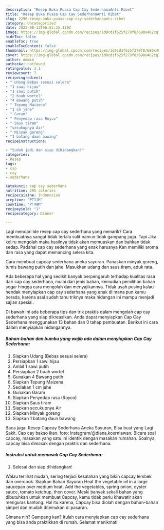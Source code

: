 ```yaml
---
description: "Resep Buka Puasa Cap Cay SederhanaAnti Ribet"
title: "Resep Buka Puasa Cap Cay SederhanaAnti Ribet"
slug: 2296-resep-buka-puasa-cap-cay-sederhanaanti-ribet
category: Uncategorized
date: 2022-08-13T06:03:25.129Z
image: https://img-global.cpcdn.com/recipes/1d9cd1f625f279f8/680x482cq70/cap-cay-sederhana-foto-resep-utama.jpg
hideToc: false
enableToc: true
enableTocContent: false
thumbnail: https://img-global.cpcdn.com/recipes/1d9cd1f625f279f8/680x482cq70/cap-cay-sederhana-foto-resep-utama.jpg
cover: https://img-global.cpcdn.com/recipes/1d9cd1f625f279f8/680x482cq70/cap-cay-sederhana-foto-resep-utama.jpg
author: Admin
authorAv: notfound
ratingvalue: 3.1
reviewcount: 7
recipeingredient:
- " Udang Bebas sesuai selera"
- "1 sawi hijau"
- "1 sawi putih"
- "2 buah wortel"
- "4 Bawang putih"
- " Tepung Maizena"
- "1 cm jahe"
- " Garam"
- " Penyedap rasa Royco"
- " Saus tiram"
- "secukupnya Air"
- " Minyak goreng"
- "1 batang daun bawang"
recipeinstructions:

- "Sudah jadi dan siap dihidangkan!"
categories:
- Resep
tags:
- cap
- cay
- sederhana

katakunci: cap cay sederhana 
nutrition: 295 calories
recipecuisine: Indonesian
preptime: "PT11M"
cooktime: "PT48M"
recipeyield: "1"
recipecategory: Dinner

---
```



Lagi mencari ide resep cap cay sederhana yang menarik? Cara membuatnya sangat tidak terlalu sulit namun tidak gampang juga. Tapi Jika keliru mengolah maka hasilnya tidak akan memuaskan dan bahkan tidak sedap. Padahal cap cay sederhana yang enak harusnya Kan memiliki aroma dan rasa yang dapat memancing selera kita.


Cara membuat capcay sederhana aneka sayuran. Panaskan minyak goreng, tumis bawang putih dan jahe. Masukkan udang dan saus tiram, aduk rata.

Ada beberapa hal yang sedikit banyak berpengaruh terhadap kualitas rasa dari cap cay sederhana, mulai dari jenis bahan, kemudian pemilihan bahan segar hingga cara mengolah dan menyajikannya. Tidak usah pusing kalau hendak menyiapkan cap cay sederhana yang enak di mana pun kamu berada, karena asal sudah tahu triknya maka hidangan ini mampu menjadi sajian spesial.


Di bawah ini ada beberapa tips dan trik praktis dalam mengolah cap cay sederhana yang siap dikreasikan. Anda dapat menyiapkan Cap Cay Sederhana menggunakan 13 bahan dan 0 tahap pembuatan. Berikut ini cara dalam menyiapkan hidangannya.

<!--inarticleads1-->

##### Bahan-bahan dan bumbu yang wajib ada dalam menyiapkan Cap Cay Sederhana:

1. Siapkan  Udang (Bebas sesuai selera)
1. Persiapkan 1 sawi hijau
1. Ambil 1 sawi putih
1. Persiapkan 2 buah wortel
1. Gunakan 4 Bawang putih
1. Siapkan  Tepung Maizena
1. Sediakan 1 cm jahe
1. Gunakan  Garam
1. Siapkan  Penyedap rasa (Royco)
1. Siapkan  Saus tiram
1. Siapkan secukupnya Air
1. Siapkan  Minyak goreng
1. Siapkan 1 batang daun bawang


Baca juga: Resep Capcay Sederhana Aneka Sayuran, Bisa buat yang Lagi Sakit. Cap cay bakso ikan. foto: Instagram/@diana.koerniawan. Bicara soal capcay, masakan yang satu ini identik dengan masakan rumahan. Soalnya, capcay bisa dimasak dengan praktis dan sederhana. 

<!--inarticleads2-->

##### Instruksi untuk memasak Cap Cay Sederhana:


1. Selesai dan siap dihidangkan!

Walau terlihat mudah, sering terjadi kesalahan yang bikin capcay lembek dan overcook. Siapkan Bahan Sayuran Heat the vegetable oil in a large saucepan over medium heat. Add the vegetables, spring onion, oyster sauce, tomato ketchup, then cover. Meski banyak sekali bahan yang dibutuhkan untuk membuat Capcay, kamu tidak perlu khawatir akan menguras kantong. Hal itu karena, Capcay bisa diolah dengan bahan-bahan simpel dan mudah ditemukan di pasaran. 

Gimana nih? Gampang kan? Itulah cara menyiapkan cap cay sederhana yang bisa anda praktikkan di rumah. Selamat menikmati
